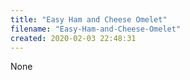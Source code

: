 ```yaml
---
title: "Easy Ham and Cheese Omelet"
filename: "Easy-Ham-and-Cheese-Omelet"
created: 2020-02-03 22:48:31
---
```

None
